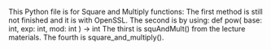 This Python file is for Square and Multiply functions:
The first method is still not finished and it is with OpenSSL.
The second is by using:
def pow(
    base: int,
    exp: int,
    mod: int
) -> int
The thirst is squAndMult() from the lecture materials.
The fourth is square_and_multiply().

